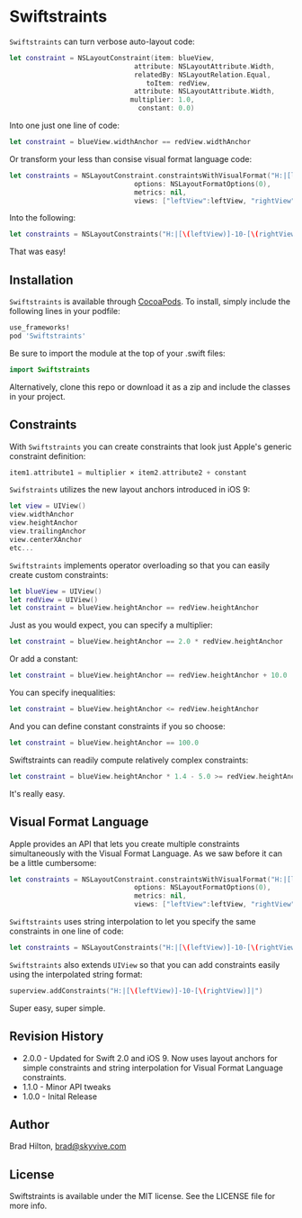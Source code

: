 # Swiftstraints

`Swiftstraints` can turn verbose auto-layout code:
```swift
let constraint = NSLayoutConstraint(item: blueView,
                               attribute: NSLayoutAttribute.Width,
                               relatedBy: NSLayoutRelation.Equal,
                                  toItem: redView,
                               attribute: NSLayoutAttribute.Width,
                              multiplier: 1.0,
                                constant: 0.0)
```
Into one just one line of code:
```swift
let constraint = blueView.widthAnchor == redView.widthAnchor
```
Or transform your less than consise visual format language code:
```swift
let constraints = NSLayoutConstraint.constraintsWithVisualFormat("H:|[leftView]-10-[rightView]|",
                               options: NSLayoutFormatOptions(0),
                               metrics: nil,
                               views: ["leftView":leftView, "rightView":rightView])
```
Into the following:
``` swift
let constraints = NSLayoutConstraints("H:|[\(leftView)]-10-[\(rightView)]|")
```
That was easy!

## Installation

`Swiftstraints` is available through [CocoaPods](http://cocoapods.org). To install, simply include the following lines in your podfile:
```ruby
use_frameworks!
pod 'Swiftstraints'
```
Be sure to import the module at the top of your .swift files:
```swift
import Swiftstraints
```
Alternatively, clone this repo or download it as a zip and include the classes in your project.

## Constraints

With `Swiftstraints` you can create constraints that look just Apple's generic constraint definition:
```swift
item1.attribute1 = multiplier × item2.attribute2 + constant
```
`Swifstraints` utilizes the new layout anchors introduced in iOS 9:
```swift
let view = UIView()
view.widthAnchor
view.heightAnchor
view.trailingAnchor
view.centerXAnchor
etc...
```
`Swiftstraints` implements operator overloading so that you can easily create custom constraints:
```swift
let blueView = UIView()
let redView = UIView()
let constraint = blueView.heightAnchor == redView.heightAnchor
```
Just as you would expect, you can specify a multiplier:
```swift
let constraint = blueView.heightAnchor == 2.0 * redView.heightAnchor
```
Or add a constant:
```swift
let constraint = blueView.heightAnchor == redView.heightAnchor + 10.0
```
You can specify inequalities:
```swift
let constraint = blueView.heightAnchor <= redView.heightAnchor
```
And you can define constant constraints if you so choose:
```swift
let constraint = blueView.heightAnchor == 100.0
```
Swiftstraints can readily compute relatively complex constraints:
```swift
let constraint = blueView.heightAnchor * 1.4 - 5.0 >= redView.heightAnchor / 3.0 + 400
```
It's really easy.

## Visual Format Language

Apple provides an API that lets you create multiple constraints simultaneously with the Visual Format Language. As we saw before it can be a little cumbersome:
```swift
let constraints = NSLayoutConstraint.constraintsWithVisualFormat("H:|[leftView]-10-[rightView]|",
                               options: NSLayoutFormatOptions(0),
                               metrics: nil,
                               views: ["leftView":leftView, "rightView":rightView])
```
`Swiftstraints` uses string interpolation to let you specify the same constraints in one line of code:
```swift
let constraints = NSLayoutConstraints("H:|[\(leftView)]-10-[\(rightView)]|")
```
`Swiftstraints` also extends `UIView` so that you can add constraints easily using the interpolated string format:
```swift
superview.addConstraints("H:|[\(leftView)]-10-[\(rightView)]|")
```
Super easy, super simple.
## Revision History

* 2.0.0 - Updated for Swift 2.0 and iOS 9. Now uses layout anchors for simple constraints and string interpolation for Visual Format Language constraints.
* 1.1.0 - Minor API tweaks
* 1.0.0 - Inital Release

## Author

Brad Hilton, brad@skyvive.com

## License

Swiftstraints is available under the MIT license. See the LICENSE file for more info.
